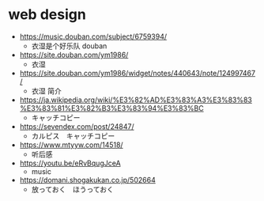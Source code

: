 # web design

- https://music.douban.com/subject/6759394/
  - 衣湿是个好乐队 douban
- https://site.douban.com/ym1986/
  - 衣湿
- https://site.douban.com/ym1986/widget/notes/440643/note/124997467/
  - 衣湿 简介
- https://ja.wikipedia.org/wiki/%E3%82%AD%E3%83%A3%E3%83%83%E3%83%81%E3%82%B3%E3%83%94%E3%83%BC
  - キャッチコピー
- https://sevendex.com/post/24847/
  - カルピス　キャッチコピー
- https://www.mtyyw.com/14518/
  - 听后感
- https://youtu.be/eRvBqugJceA
  - music
- https://domani.shogakukan.co.jp/502664
  - 放っておく　ほうっておく
